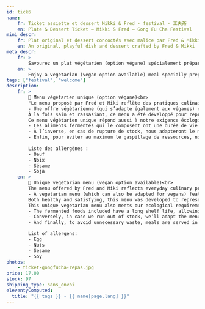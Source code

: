 ```yaml
---
id: tick6
name:
    fr: Ticket assiette et dessert Mikki & Fred - festival - 工夫茶
    en: Plate & Dessert Ticket – Mikki & Fred – Gong Fu Cha Festival
mini_descr:
    fr: Plat original et dessert concoctés avec malice par Fred & Mikki
    en: An original, playful dish and dessert crafted by Fred & Mikki
meta_descr:
    fr: >
        Savourez un plat végétarien (option végane) spécialement préparé par Mikki & Fred lors du Festival GōngFūChá. Un repas sain et coloré, à déguster sur place dans l’ambiance paisible du festival.
    en: >
        Enjoy a vegetarian (vegan option available) meal specially prepared by Mikki & Fred during the GōngFūChá Festival. A healthy and colorful dish to be savored on site in the festival’s peaceful atmosphere.
tags: ["festival", "welcome"]
description: 
    fr: >
        🌿 Menu végétarien unique (option végane)<br>
        "Le menu proposé par Fred et Miki reflète des pratiques culinaires courantes traversant l’Asie, et inspirées de philosophie bouddhiste :
        - Une offre végétarienne (qui s’adapte également aux véganes) composée de riz aux haricots azuki, enrichi de propositions de légumes lactofermentés et de préparations de légumineuses (miso, houmous...).<br>
        À la fois sain et rassasiant, ce menu a été développé pour représenter les 5 couleurs de la diététique chinoise, qui garantissent un repas équilibré et diversifié.<br>
        Ce menu végétarien unique répond aussi à notre exigence écologique : 
        - Les aliments fermentés qui le composent ont une durée de vie longue, et nous permettent de limiter le gaspillage alimentaire en cas d’invendus: ce qui ne sera pas consommé lors du festival continuera à s’affiner avec le temps, et pourra être conservé jusqu’à une utilisation ultérieure.
        - À l’inverse, en cas de rupture de stock, nous adapteront le menu avec de nouvelles propositions : nos préparations artisanales ont un volume limité !
        - Enfin, pour éviter au maximum le gaspillage de ressources, nous dressons le repas dans des assiettes en bambou provenant du parc : vous aurez le choix d’acheter cette assiette pour 1€ et de la réutiliser chez vous, ou de nous la retourner après consommation.
        
        Liste des allergènes :
        - Oeuf
        - Noix 
        - Sésame
        - Soja
    en: >
        🌿 Unique vegetarian menu (vegan option available)<br>
        The menu offered by Fred and Miki reflects everyday culinary practices found across Asia, inspired by Buddhist philosophy:
        - A vegetarian menu (which can also be adapted for vegans) featuring rice with azuki beans, enriched with a selection of lacto-fermented vegetables and legume-based preparations (such as miso, hummus, etc.).<br>
        Both healthy and satisfying, this menu was developed to represent the five colors of Chinese dietary wisdom, ensuring a balanced and varied meal.<br>
        This unique vegetarian menu also meets our ecological requirements:
        - The fermented foods included have a long shelf life, allowing us to limit food waste in case of leftovers: anything not eaten during the festival will continue to mature over time, and can be preserved for future use.
        - Conversely, in case we run out of stock, we’ll adapt the menu with new offerings: our artisanal preparations are made in small batches!
        - And finally, to avoid unnecessary waste, meals are served in bamboo plates sourced from the park: you can choose to buy your plate for €1 and reuse it at home, or return it to us after your meal.

        List of allergens:
        - Egg
        - Nuts
        - Sesame
        - Soy
photos:
    - ticket-gongfucha-repas.jpg
price: 17.00
stock: 97
shipping_type: sans_envoi
eleventyComputed:
  title: "{{ tags }} - {{ name[page.lang] }}"
---
```

